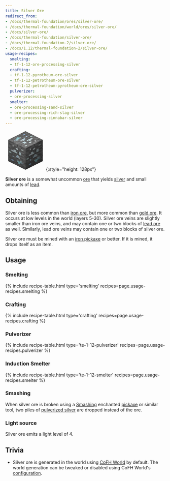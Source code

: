 ```yaml
---
title: Silver Ore
redirect_from:
- /docs/thermal-foundation/ores/silver-ore/
- /docs/thermal-foundation/world/ores/silver-ore/
- /docs/silver-ore/
- /docs/thermal-foundation/silver-ore/
- /docs/thermal-foundation-2/silver-ore/
- /docs/1.12/thermal-foundation-2/silver-ore/
usage-recipes:
  smelting:
  - tf-1-12-ore-processing-silver
  crafting:
  - tf-1-12-pyrotheum-ore-silver
  - tf-1-12-petrotheum-ore-silver
  - tf-1-12-petrotheum-pyrotheum-ore-silver
  pulverizer:
  - ore-processing-silver
  smelter:
  - ore-processing-sand-silver
  - ore-processing-rich-slag-silver
  - ore-processing-cinnabar-silver
---
```


![Silver ore](/assets/images/thermal-foundation-2/ore-silver.png){:style="height: 128px"}


**Silver ore** is a somewhat uncommon [ore](https://minecraft.gamepedia.com/Ore)
that yields [silver](../silver-ingot/) and small amounts of
[lead](../lead-ingot/).


Obtaining
---------

Silver ore is less common than [iron
ore](https://minecraft.gamepedia.com/Iron_Ore), but more common than [gold
ore](https://minecraft.gamepedia.com/Gold_Ore). It occurs at low levels in the
world (layers 5-30). Silver ore veins are slightly smaller than iron ore veins,
and may contain one or two blocks of [lead ore](../lead-ore/) as well.
Similarly, lead ore veins may contain one or two blocks of silver ore.

Silver ore must be mined with an [iron
pickaxe](https://minecraft.gamepedia.com/Pickaxe) or better. If it is mined, it
drops itself as an item.


Usage
-----

### Smelting
{% include recipe-table.html type='smelting' recipes=page.usage-recipes.smelting %}

### Crafting
{% include recipe-table.html type='crafting' recipes=page.usage-recipes.crafting %}

### Pulverizer
{% include recipe-table.html type='te-1-12-pulverizer' recipes=page.usage-recipes.pulverizer %}

### Induction Smelter
{% include recipe-table.html type='te-1-12-smelter' recipes=page.usage-recipes.smelter %}

### Smashing
When silver ore is broken using a [Smashing](../../cofh-core/smashing/)
enchanted [pickaxe](https://minecraft.gamepedia.com/Pickaxe) or similar tool,
two piles of [pulverized silver](../pulverized-silver/)
are dropped instead of the ore.

### Light source
Silver ore emits a light level of 4.


Trivia
------

* Silver ore is generated in the world using [CoFH World](../../cofh-world/) by
  default. The world generation can be tweaked or disabled using CoFH World's
  [configuration](../../cofh-world/world-generator-configuration/).
